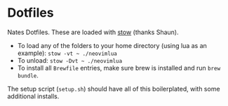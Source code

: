 # Dotfiles

Nates Dotfiles. These are loaded with [stow](https://www.gnu.org/software/stow/) (thanks Shaun).

- To load any of the folders to your home directory (using lua as an example): `stow -vt ~ ./neovimlua`
- To unload: `stow -Dvt ~ ./neovimlua`
- To install all `Brewfile` entries, make sure brew is installed and run `brew bundle`.

The setup script (`setup.sh`) should have all of this boilerplated, with some additional installs.
